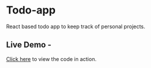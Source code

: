 # Todo-app
React based todo app to keep track of personal projects.

## Live Demo - 
[Click here](https://todo.simerlol.repl.co) to view the code in action. 
